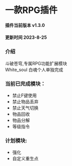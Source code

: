# 一款RPG插件
#### 插件当前版本 v1.3.0
#### 更新时间 2023-8-25
### 介绍
  斗破苍穹,专属RPG功能扩展模块\
  White_soul 白魂个人单独完成
### 当前已完成模块：
  - 禁止F键使用
  -  禁止物品丢弃
  - 禁止天气切换
  - 物品回收
  - 物品分解
  - 等级指令 
### 计划模块:
 - 强化
 - 自定义重生点